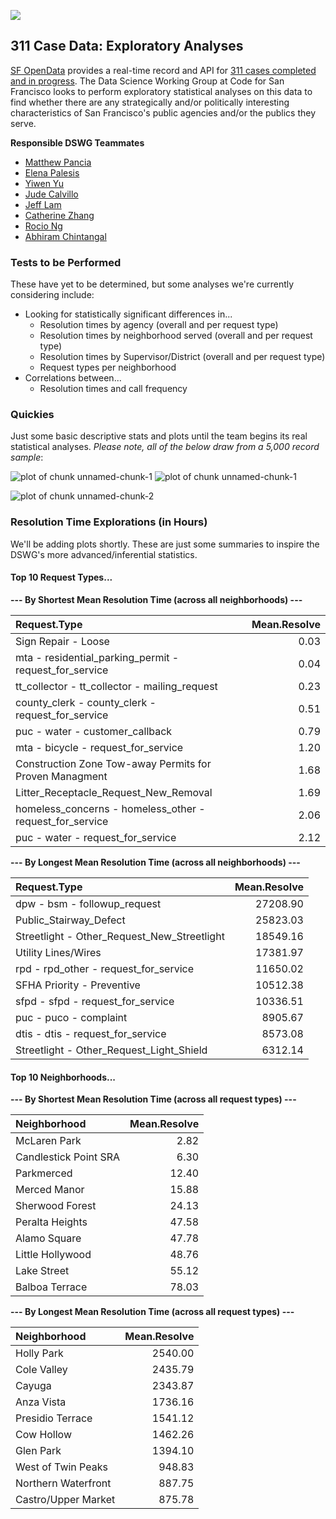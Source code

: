 ![](311_explore.jpg)  

## 311 Case Data: Exploratory Analyses

[SF OpenData](https://data.sfgov.org/) provides a real-time record and API for [311 cases completed and in progress](https://data.sfgov.org/City-Infrastructure/Case-Data-from-San-Francisco-311-SF311-/vw6y-z8j6). The Data Science Working Group at Code for San Francisco looks to perform exploratory statistical analyses on this data to find whether there are any strategically and/or politically interesting characteristics of San Francisco's public agencies and/or the publics they serve.  

**Responsible DSWG Teammates**
+ [Matthew Pancia](http://bit.ly/1PFuA8k)
+ [Elena Palesis](http://bit.ly/1mgjXl4)
+ [Yiwen Yu](http://bit.ly/1mgkqDE)
+ [Jude Calvillo](http://linkd.in/1BGeytb)
+ [Jeff Lam](http://bit.ly/1Pm9SLJ)
+ [Catherine Zhang](http://bit.ly/1WXteM8)
+ [Rocio Ng](http://bit.ly/1WXtj2v)
+ [Abhiram Chintangal](http://bit.ly/1WXtpHr)

### Tests to be Performed
These have yet to be determined, but some analyses we're currently considering include:

+ Looking for statistically significant differences in...
    - Resolution times by agency (overall and per request type)
    - Resolution times by neighborhood served (overall and per request type)
    - Resolution times by Supervisor/District (overall and per request type)
    - Request types per neighborhood
+ Correlations between...
    - Resolution times and call frequency
    
### Quickies
Just some basic descriptive stats and plots until the team begins its real statistical analyses. *Please note, all of the below draw from a 5,000 record sample*:

![plot of chunk unnamed-chunk-1](figure/unnamed-chunk-1-1.png) ![plot of chunk unnamed-chunk-1](figure/unnamed-chunk-1-2.png) 

![plot of chunk unnamed-chunk-2](figure/unnamed-chunk-2-1.png) 

### Resolution Time Explorations (in Hours)
We'll be adding plots shortly. These are just some summaries to inspire the DSWG's more advanced/inferential statistics.



#### Top 10 Request Types...
**--- By Shortest Mean Resolution Time (across all neighborhoods) ---**

|Request.Type                                             | Mean.Resolve|
|:--------------------------------------------------------|------------:|
|Sign Repair - Loose                                      |         0.03|
|mta - residential_parking_permit - request_for_service   |         0.04|
|tt_collector - tt_collector - mailing_request            |         0.23|
|county_clerk - county_clerk - request_for_service        |         0.51|
|puc - water - customer_callback                          |         0.79|
|mta - bicycle - request_for_service                      |         1.20|
|Construction Zone Tow-away Permits for Proven Managment  |         1.68|
|Litter_Receptacle_Request_New_Removal                    |         1.69|
|homeless_concerns - homeless_other - request_for_service |         2.06|
|puc - water - request_for_service                        |         2.12|

**--- By Longest Mean Resolution Time (across all neighborhoods) ---**

|Request.Type                                | Mean.Resolve|
|:-------------------------------------------|------------:|
|dpw - bsm - followup_request                |     27208.90|
|Public_Stairway_Defect                      |     25823.03|
|Streetlight - Other_Request_New_Streetlight |     18549.16|
|Utility Lines/Wires                         |     17381.97|
|rpd - rpd_other - request_for_service       |     11650.02|
|SFHA Priority - Preventive                  |     10512.38|
|sfpd - sfpd - request_for_service           |     10336.51|
|puc - puco - complaint                      |      8905.67|
|dtis - dtis - request_for_service           |      8573.08|
|Streetlight - Other_Request_Light_Shield    |      6312.14|

#### Top 10 Neighborhoods...
**--- By Shortest Mean Resolution Time (across all request types) ---**

|Neighborhood          | Mean.Resolve|
|:---------------------|------------:|
|McLaren Park          |         2.82|
|Candlestick Point SRA |         6.30|
|Parkmerced            |        12.40|
|Merced Manor          |        15.88|
|Sherwood Forest       |        24.13|
|Peralta Heights       |        47.58|
|Alamo Square          |        47.78|
|Little Hollywood      |        48.76|
|Lake Street           |        55.12|
|Balboa Terrace        |        78.03|

**--- By Longest Mean Resolution Time (across all request types) ---**

|Neighborhood        | Mean.Resolve|
|:-------------------|------------:|
|Holly Park          |      2540.00|
|Cole Valley         |      2435.79|
|Cayuga              |      2343.87|
|Anza Vista          |      1736.16|
|Presidio Terrace    |      1541.12|
|Cow Hollow          |      1462.26|
|Glen Park           |      1394.10|
|West of Twin Peaks  |       948.83|
|Northern Waterfront |       887.75|
|Castro/Upper Market |       875.78|







